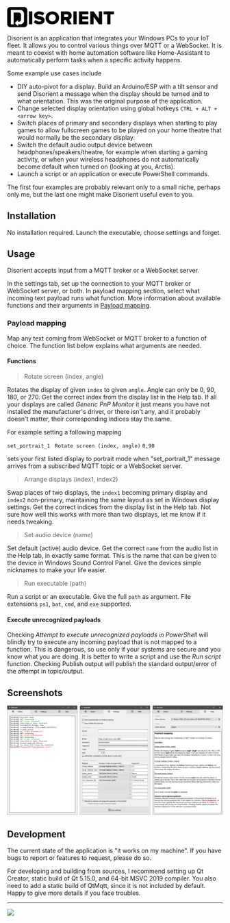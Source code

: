 <img src="https://github.com/stuomas/disorient/blob/master/resources/images/disorient.png" width=250>

Disorient is an application that integrates your Windows PCs to your IoT fleet. It allows you to control various things over MQTT or a WebSocket. It is meant to coexist with home automation software like Home-Assistant to automatically perform tasks when a specific activity happens.

Some example use cases include

- DIY auto-pivot for a display. Build an Arduino/ESP with a tilt sensor and send Disorient a message when the display should be turned and to what orientation. This was the original purpose of the application.
- Change selected display orientation using global hotkeys `CTRL + ALT + <arrow key>`.
- Switch places of primary and secondary displays when starting to play games to allow fullscreen games to be played on your home theatre that would normally be the secondary display.
- Switch the default audio output device between headphones/speakers/theatre, for example when starting a gaming activity, or when your wireless headphones do not automatically become default when turned on (looking at you, Arctis).
- Launch a script or an application or execute PowerShell commands.

The first four examples are probably relevant only to a small niche, perhaps only me, but the last one might make Disorient useful even to you.

## Installation

No installation required. Launch the executable, choose settings and forget.

## Usage

Disorient accepts input from a MQTT broker or a WebSocket server. 

In the settings tab, set up the connection to your MQTT broker or WebSocket server, or both. In payload mapping section, select what incoming text payload runs what function. More information about available functions and their arguments in [Payload mapping](#payload-mapping).

### Payload mapping

Map any text coming from WebSocket or MQTT broker to a function of choice. The function list below explains what arguments are needed.

#### Functions

> Rotate screen (index, angle)

Rotates the display of given `index` to given `angle`. Angle can only be 0, 90, 180, or 270. Get the correct index from the display list in the Help tab. If all your displays are called *Generic PnP Monitor* it just means you have not installed the manufacturer's driver, or there isn't any, and it probably doesn't matter, their corresponding indices stay the same.

For example setting a following mapping

`set_portrait_1 `  `Rotate screen (index, angle)`  `0,90`

sets your first listed display to portrait mode when "set_portrait_1" message arrives from a subscribed MQTT topic or a WebSocket server.

> Arrange displays (index1, index2)

Swap places of two displays, the `index1` becoming primary display and `index2` non-primary, maintaining the same layout as set in Windows display settings. Get the correct indices from the display list in the Help tab. Not sure how well this works with more than two displays, let me know if it needs tweaking.

> Set audio device (name)

Set default (active) audio device. Get the correct `name` from the audio list in the Help tab, in exactly same format. This is the name that can be given to the device in Windows Sound Control Panel. Give the devices simple nicknames to make your life easier.

> Run executable (path)

Run a script or an executable. Give the full `path` as argument. File extensions `ps1`, `bat`, `cmd`, and `exe` supported.

#### Execute unrecognized payloads

Checking *Attempt to execute unrecognized payloads in PowerShell* will blindly try to execute any incoming payload that is not mapped to a function. This is dangerous, so use only if your systems are secure and you know what you are doing. It is better to write a script and use the *Run script* function. Checking Publish output will publish the standard output/error of the attempt in topic/output.


## Screenshots

<img src="https://github.com/stuomas/disorient/blob/master/resources/images/screenshot.png">

## Development

The current state of the application is "it works on my machine". If you have bugs to report or features to request, please do so.

For developing and building from sources, I recommend setting up Qt Creator, static build of Qt 5.15.0, and 64-bit MSVC 2019 compiler. You also need to add a static build of QtMqtt, since it is not included by default. Happy to give more details if you face troubles.

- - - - 

<a href="https://www.buymeacoffee.com/stuomas"><img src="https://cdn.buymeacoffee.com/buttons/default-orange.png" width=170></a>
